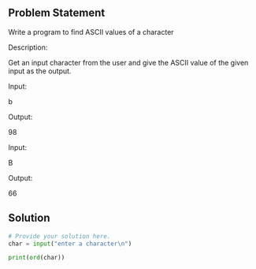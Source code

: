 ## Problem Statement 

Write a program to find ASCII values of a character

Description:

Get an input character from the user and give the ASCII value of the given input as the output.

Input:

b

Output:

98

Input:

B

Output:

66

## Solution

```python
# Provide your solution here.
char = input("enter a character\n")

print(ord(char))
